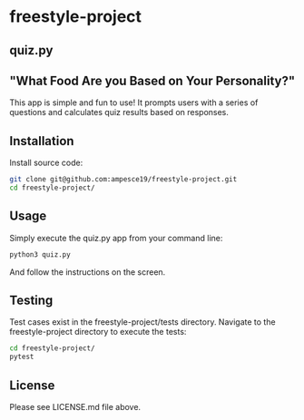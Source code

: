 # freestyle-project
## quiz.py
## "What Food Are you Based on Your Personality?"

This app is simple and fun to use! 
It prompts users with a series of questions and calculates quiz results based on responses. 

## Installation

Install source code:

```sh
git clone git@github.com:ampesce19/freestyle-project.git
cd freestyle-project/
```

## Usage

Simply execute the quiz.py app from your command line:

```sh
python3 quiz.py
```
And follow the instructions on the screen. 

## Testing

Test cases exist in the freestyle-project/tests directory.  Navigate to the freestyle-project directory to execute the tests:

```sh
cd freestyle-project/
pytest 
```

## License

Please see LICENSE.md file above.

